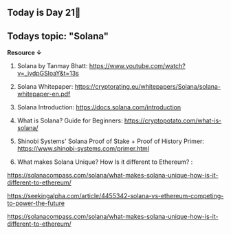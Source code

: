 ## Today is Day 21🎉 
## Todays topic: "Solana"

**Resource ↓**


1) Solana by Tanmay Bhatt: https://www.youtube.com/watch?v=_ivdpGSloaY&t=13s

2) Solana Whitepaper: https://cryptorating.eu/whitepapers/Solana/solana-whitepaper-en.pdf

3) Solana Introduction: https://docs.solana.com/introduction

4) What is Solana? Guide for Beginners:
https://cryptopotato.com/what-is-solana/

5) Shinobi Systems' Solana Proof of Stake + Proof of History Primer:
https://www.shinobi-systems.com/primer.html

6) What makes Solana Unique? How Is it different to Ethereum? :

https://solanacompass.com/solana/what-makes-solana-unique-how-is-it-different-to-ethereum/

https://seekingalpha.com/article/4455342-solana-vs-ethereum-competing-to-power-the-future

https://solanacompass.com/solana/what-makes-solana-unique-how-is-it-different-to-ethereum/
